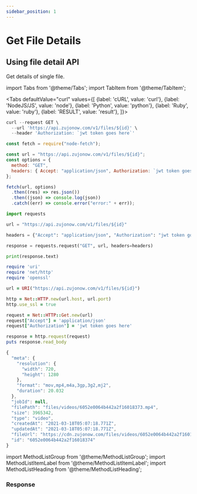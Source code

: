 ```yaml
---
sidebar_position: 1
---
```


# Get File Details

## Using file detail API

Get details of single file.

import Tabs from '@theme/Tabs';
import TabItem from '@theme/TabItem';

<Tabs
defaultValue="curl"
values={[
{label: 'cURL', value: 'curl'},
{label: 'NodeJS/JS', value: 'node'},
{label: 'Python', value: 'python'},
{label: 'Ruby', value: 'ruby'},
{label: 'RESULT', value: 'result'},
]}>
<TabItem value="curl">

```js
curl --request GET \
  --url 'https://api.zujonow.com/v1/files/${id}' \
  --header 'Authorization: `jwt token goes here`'
```

</TabItem>
<TabItem value="node">

```js
const fetch = require("node-fetch");

const url = "https://api.zujonow.com/v1/files/${id}";
const options = {
  method: "GET",
  headers: { Accept: "application/json", Authorization: `jwt token goes here` },
};

fetch(url, options)
  .then((res) => res.json())
  .then((json) => console.log(json))
  .catch((err) => console.error("error:" + err));
```

</TabItem>
<TabItem value="python">

```python
import requests

url = "https://api.zujonow.com/v1/files/${id}"

headers = {"Accept": "application/json", "Authorization": "jwt token goes here"}

response = requests.request("GET", url, headers=headers)

print(response.text)
```

</TabItem>
<TabItem value="ruby">

```ruby
require 'uri'
require 'net/http'
require 'openssl'

url = URI("https://api.zujonow.com/v1/files/${id}")

http = Net::HTTP.new(url.host, url.port)
http.use_ssl = true

request = Net::HTTP::Get.new(url)
request["Accept"] = 'application/json'
request["Authorization"] = 'jwt token goes here'

response = http.request(request)
puts response.read_body
```

</TabItem>
<TabItem value="result">

```js
{
  "meta": {
    "resolution": {
      "width": 720,
      "height": 1280
    },
    "format": "mov,mp4,m4a,3gp,3g2,mj2",
    "duration": 20.032
  },
  "jobId": null,
  "filePath": "files/videos/6052e0064b442a2f16018373.mp4",
  "size": 3965342,
  "type": "video",
  "createdAt": "2021-03-18T05:07:18.771Z",
  "updatedAt": "2021-03-18T05:07:18.771Z",
  "fileUrl": "https://cdn.zujonow.com/files/videos/6052e0064b442a2f16018373.mp4",
  "id": "6052e0064b442a2f16018374"
}
```

</TabItem>
</Tabs>

import MethodListGroup from '@theme/MethodListGroup';
import MethodListItemLabel from '@theme/MethodListItemLabel';
import MethodListHeading from '@theme/MethodListHeading';

### Response

<MethodListGroup>
  <MethodListItemLabel name="__response"  type={"object"} >
    <MethodListGroup>
      <MethodListHeading heading="Response" />
      <MethodListItemLabel name="meta" type={"object"} >
        <MethodListGroup>
        <MethodListGroup>
          <MethodListItemLabel name="resolution"  type={"object"} >
            <MethodListItemLabel name="width"  type={"number"} />
            <MethodListItemLabel name="height"  type={"number"} />
          </MethodListItemLabel>
        </MethodListGroup>
        <MethodListItemLabel name="format"  type={"string"} />
        <MethodListItemLabel name="duration"  type={"number"} />
        </MethodListGroup>
      </MethodListItemLabel>
      <MethodListItemLabel name="jobId"  type={"string"} />
      <MethodListItemLabel name="filePath"  type={"string"} />
      <MethodListItemLabel name="size"  type={"number"} />
      <MethodListItemLabel name="type"  type={"string"} />
      <MethodListItemLabel name="createdAt"  type={"date"} />
      <MethodListItemLabel name="updatedAt"  type={"date"} />
      <MethodListItemLabel name="fileUrl"  type={"string"} />
      <MethodListItemLabel name="id"  type={"string"} />
    </MethodListGroup>
  </MethodListItemLabel>
</MethodListGroup>
